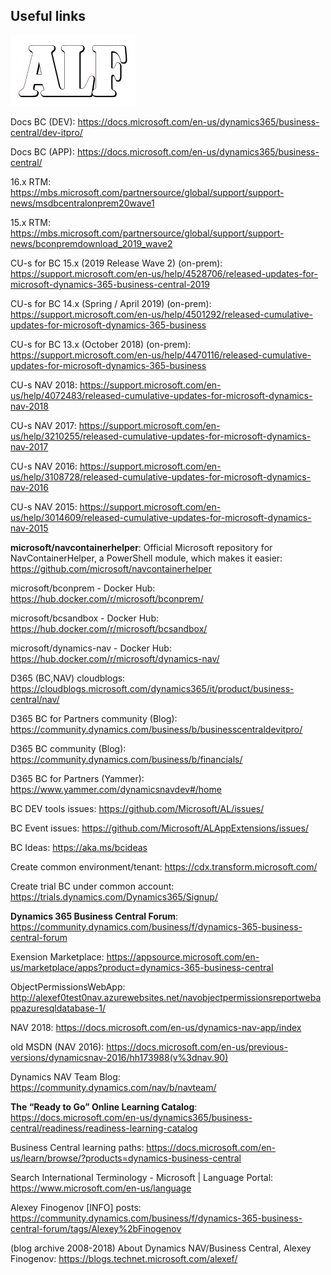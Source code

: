 ## Useful links
![](media/ALFlogo.png)

Docs BC (DEV):
<https://docs.microsoft.com/en-us/dynamics365/business-central/dev-itpro/>

Docs BC (APP):
<https://docs.microsoft.com/en-us/dynamics365/business-central/>

16.x RTM: <https://mbs.microsoft.com/partnersource/global/support/support-news/msdbcentralonprem20wave1>

15.x RTM: <https://mbs.microsoft.com/partnersource/global/support/support-news/bconpremdownload_2019_wave2>

CU-s for BC 15.x (2019 Release Wave 2) (on-prem): <https://support.microsoft.com/en-us/help/4528706/released-updates-for-microsoft-dynamics-365-business-central-2019>

CU-s for BC 14.x (Spring / April 2019) (on-prem):
<https://support.microsoft.com/en-us/help/4501292/released-cumulative-updates-for-microsoft-dynamics-365-business>

CU-s for BC 13.x (October 2018) (on-prem):
<https://support.microsoft.com/en-us/help/4470116/released-cumulative-updates-for-microsoft-dynamics-365-business>

CU-s NAV 2018: <https://support.microsoft.com/en-us/help/4072483/released-cumulative-updates-for-microsoft-dynamics-nav-2018>

CU-s NAV 2017: <https://support.microsoft.com/en-us/help/3210255/released-cumulative-updates-for-microsoft-dynamics-nav-2017>

CU-s NAV 2016: <https://support.microsoft.com/en-us/help/3108728/released-cumulative-updates-for-microsoft-dynamics-nav-2016>

CU-s NAV 2015: <https://support.microsoft.com/en-us/help/3014609/released-cumulative-updates-for-microsoft-dynamics-nav-2015>

**microsoft/navcontainerhelper**: Official Microsoft repository for NavContainerHelper, a PowerShell module, which makes it easier: <https://github.com/microsoft/navcontainerhelper>

microsoft/bconprem - Docker Hub: <https://hub.docker.com/r/microsoft/bconprem/>

microsoft/bcsandbox - Docker Hub: <https://hub.docker.com/r/microsoft/bcsandbox/>

microsoft/dynamics-nav - Docker Hub: <https://hub.docker.com/r/microsoft/dynamics-nav/>

D365 (BC,NAV) cloudblogs: <https://cloudblogs.microsoft.com/dynamics365/it/product/business-central/nav/>

D365 BC for Partners community (Blog):
<https://community.dynamics.com/business/b/businesscentraldevitpro/>

D365 BC community (Blog):
<https://community.dynamics.com/business/b/financials/>

D365 BC for Partners (Yammer):
<https://www.yammer.com/dynamicsnavdev#/home>

BC DEV tools issues: <https://github.com/Microsoft/AL/issues/>

BC Event issues: <https://github.com/Microsoft/ALAppExtensions/issues/>

BC Ideas: <https://aka.ms/bcideas>

Create common environment/tenant:
<https://cdx.transform.microsoft.com/>

Create trial BC under common account:
<https://trials.dynamics.com/Dynamics365/Signup/>

**Dynamics 365 Business Central Forum**:
<https://community.dynamics.com/business/f/dynamics-365-business-central-forum>

Exension Marketplace:
<https://appsource.microsoft.com/en-us/marketplace/apps?product=dynamics-365-business-central>

ObjectPermissionsWebApp:
<http://alexef0test0nav.azurewebsites.net/navobjectpermissionsreportwebappazuresqldatabase-1/>

NAV 2018: <https://docs.microsoft.com/en-us/dynamics-nav-app/index>

old MSDN (NAV 2016): <https://docs.microsoft.com/en-us/previous-versions/dynamicsnav-2016/hh173988(v%3dnav.90)>

Dynamics NAV Team Blog: <https://community.dynamics.com/nav/b/navteam/>

**The “Ready to Go” Online Learning Catalog**: <https://docs.microsoft.com/en-us/dynamics365/business-central/readiness/readiness-learning-catalog>

Business Central learning paths: <https://docs.microsoft.com/en-us/learn/browse/?products=dynamics-business-central>

Search International Terminology - Microsoft | Language Portal: <https://www.microsoft.com/en-us/language>

Alexey Finogenov [INFO] posts: <https://community.dynamics.com/business/f/dynamics-365-business-central-forum/tags/Alexey%2bFinogenov>

(blog archive 2008-2018) About Dynamics NAV/Business Central, Alexey Finogenov: <https://blogs.technet.microsoft.com/alexef/> 

